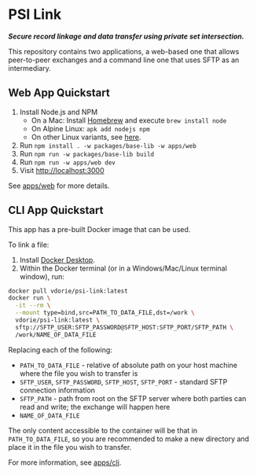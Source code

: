 PSI Link
========

***Secure record linkage and data transfer using private set intersection.***

This repository contains two applications, a web-based one that allows peer-to-peer exchanges and a command line one that uses SFTP as an intermediary.

## Web App Quickstart

1. Install Node.js and NPM
   * On a Mac: Install [Homebrew](https://brew.sh/) and execute `brew install node`
   * On Alpine Linux: `apk add nodejs npm`
   * On other Linux variants, see [here](https://nodejs.org/en/download/package-manager/all).
2. Run `npm install . -w packages/base-lib -w apps/web`
3. Run `npm run -w packages/base-lib build`
4. Run `npm run -w apps/web dev`
5. Visit [http://localhost:3000](http://localhost:3000)

See [apps/web](apps/web) for more details.

## CLI App Quickstart

This app has a pre-built Docker image that can be used.

To link a file:

1. Install [Docker Desktop](https://www.docker.com/products/docker-desktop/).
2. Within the Docker terminal (or in a Windows/Mac/Linux terminal window), run:  
```sh
docker pull vdorie/psi-link:latest
docker run \
  -it --rm \
  --mount type=bind,src=PATH_TO_DATA_FILE,dst=/work \
  vdorie/psi-link:latest \
  sftp://SFTP_USER:SFTP_PASSWORD@SFTP_HOST:SFTP_PORT/SFTP_PATH \
  /work/NAME_OF_DATA_FILE
```  
Replacing each of the following:
   * `PATH_TO_DATA_FILE` - relative of absolute path on your host machine where the file you wish to transfer is
   * `SFTP_USER`, `SFTP_PASSWORD`, `SFTP_HOST`, `SFTP_PORT` - standard SFTP connection information
   * `SFTP_PATH` - path from root on the SFTP server where both parties can read and write; the exchange will happen here
   * `NAME_OF_DATA_FILE`

The only content accessible to the container will be that in `PATH_TO_DATA_FILE`, so you are recommended to make a new directory and place it in the file you wish to transfer.

For more information, see [apps/cli](apps/cli/).
